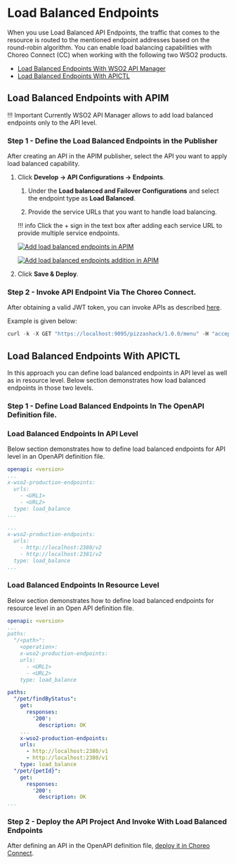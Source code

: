 # Load Balanced Endpoints

When you use Load Balanced API Endpoints, the traffic that comes to the resource is routed to the mentioned endpoint addresses based on the round-robin algorithm. You can enable load balancing capabilities with Choreo Connect (CC) when working with the following two WSO2 products.

- [Load Balanced Endpoints With WSO2 API Manager]({{base_path}}/deploy-and-publish/deploy-on-gateway/choreo-connect/endpoints/load-balanced-endpoints/#load-balanced-endpoints-with-apim)
- [Load Balanced Endpoints With APICTL]({{base_path}}/deploy-and-publish/deploy-on-gateway/choreo-connect/endpoints/load-balanced-endpoints/#load-balanced-endpoints-with-apictl)

## Load Balanced Endpoints with APIM

!!! Important
    Currently WSO2 API Manager allows to add load balanced endpoints only to the API level.

### Step 1 - Define the Load Balanced Endpoints in the Publisher

After creating an API in the APIM publisher, select the API you want to apply load balanced capability.
 
1.  Click **Develop -> API Configurations -> Endpoints**.

    1. Under the **Load balanced and Failover Configurations** and select the endpoint type as **Load Balanced**.

    2. Provide the service URLs that you want to handle load balancing.

    !!! info
        Click the + sign in the text box after adding each service URL to provide multiple service endpoints.

    [![Add load balanced endpoints in APIM]({{base_path}}/assets/img/learn/load-balance-and-fail-over.png)]({{base_path}}/assets/img/learn/load-balance-and-fail-over.png)

    [![Add load balanced endpoints addition in APIM]({{base_path}}/assets/img/learn/load-balanced-configurations.png)]({{base_path}}/assets/img/learn/load-balanced-configurations.png)
    
2.  Click **Save & Deploy**.

### Step 2 - Invoke API Endpoint Via The Choreo Connect.

After obtaining a valid JWT token, you can invoke APIs as described [here]({{base_path}}/deploy-and-publish/deploy-on-gateway/choreo-connect/getting-started/quick-start-guide/quick-start-guide-docker-with-apim/#step-6-invoke-the-api-via-choreo-connect). 

Example is given below:

``` java
curl -k -X GET "https://localhost:9095/pizzashack/1.0.0/menu" -H "accept: application/json" -H "Authorization: Bearer <COPIED_TOKEN>"
```

## Load Balanced Endpoints With APICTL

In this approach you can define load balanced endpoints in API level as well as in resource level. Below section demonstrates how load balanced endpoints in those two levels.

### Step 1 - Define Load Balanced Endpoints In The OpenAPI Definition file.

### Load Balanced Endpoints In API Level

Below section demonstrates how to define load balanced endpoints for API level in an OpenAPI definition file.

``` yaml tab="Format"
openapi: <version>
...
x-wso2-production-endpoints:
  urls:
    - <URL1>
    - <URL2>
  type: load_balance
...
```

``` yaml tab="Example"
...
x-wso2-production-endpoints:
  urls:
    - http://localhost:2380/v2
    - http://localhost:2381/v2
  type: load_balance
...
```

### Load Balanced Endpoints In Resource Level

Below section demonstrates how to define load balanced endpoints for resource level in an Open API definition file.

``` yaml tab="Format"
openapi: <version>
...
paths:
  "/<path>":
    <operation>:
    x-wso2-production-endpoints:
    urls:
      - <URL1>
      - <URL2>
    type: load_balance
```

``` yaml tab="Example"
paths:
  "/pet/findByStatus":
    get:
      responses:
        '200':
          description: OK
    ...
    x-wso2-production-endpoints:
    urls:
      - http://localhost:2380/v1
      - http://localhost:2380/v1
    type: load_balance
  "/pet/{petId}":
    get:
      responses:
        '200':
          description: OK
...
```

### Step 2 - Deploy the API Project And Invoke With Load Balanced Endpoints

After defining an API in the OpenAPI definition file, [deploy it in Choreo Connect]({{base_path}}/deploy-and-publish/deploy-on-gateway/choreo-connect/getting-started/quick-start-guide/quick-start-guide-docker/#step-1-download-and-setup-choreo-connect-distribution-zip-and-apictl-command-line-tool).
